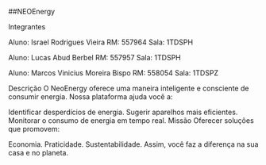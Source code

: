 ##NEOEnergy

Integrantes

Aluno: Israel Rodrigues Vieira RM: 557964 Sala: 1TDSPH

Aluno: Lucas Abud Berbel RM: 557957 Sala: 1TDSPH

Aluno: Marcos Vinicius Moreira Bispo RM: 558054 Sala: 1TDSPZ

Descrição O NeoEnergy oferece uma maneira inteligente e consciente de consumir energia. Nossa plataforma ajuda você a:

Identificar desperdícios de energia. Sugerir aparelhos mais eficientes. Monitorar o consumo de energia em tempo real. Missão Oferecer soluções que promovem:

Economia. Praticidade. Sustentabilidade. Assim, você faz a diferença na sua casa e no planeta.
